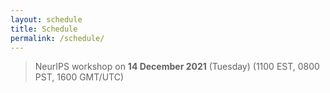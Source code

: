 ```yaml
---
layout: schedule
title: Schedule
permalink: /schedule/
---
```


> NeurIPS workshop on **14 December 2021** (Tuesday) (1100 EST, 0800 PST, 1600 GMT/UTC)
